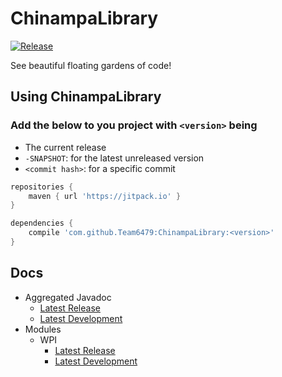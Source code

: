 # ChinampaLibrary

[![Release](https://jitpack.io/v/Team6479/ChinampaLibrary.svg)](https://jitpack.io/#Team6479/ChinampaLibrary)

See beautiful floating gardens of code!

## Using ChinampaLibrary

### Add the below to you project with `<version>` being

* The current release
* `-SNAPSHOT`: for the latest unreleased version
* `<commit hash>`: for a specific commit

```groovy
repositories {
    maven { url 'https://jitpack.io' }
}

dependencies {
    compile 'com.github.Team6479:ChinampaLibrary:<version>'
}
```

## Docs

* Aggregated Javadoc
  * [Latest Release](https://javadoc.jitpack.io/com/github/Team6479/ChinampaLibrary/ChinampaLibrary/latest/javadoc/)
  * [Latest Development](https://javadoc.jitpack.io/com/github/Team6479/ChinampaLibrary/ChinampaLibrary/master-SNAPSHOT/javadoc/)
* Modules
  * WPI
    * [Latest Release](https://javadoc.jitpack.io/com/github/Team6479/ChinampaLibrary/wpi/latest/javadoc/)
    * [Latest Development](https://javadoc.jitpack.io/com/github/Team6479/ChinampaLibrary/wpi/master-SNAPSHOT/javadoc/)
